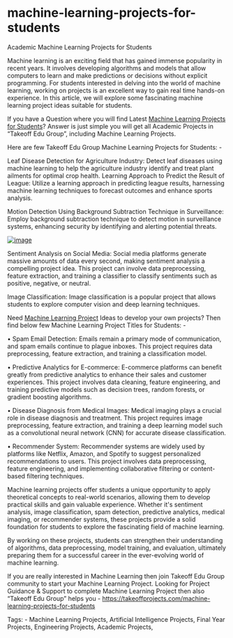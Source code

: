 # machine-learning-projects-for-students

Academic Machine Learning Projects for Students

Machine learning is an exciting field that has gained immense popularity in recent years. It involves developing algorithms and models that allow computers to learn and make predictions or decisions without explicit programming. For students interested in delving into the world of machine learning, working on projects is an excellent way to gain real time hands-on experience. In this article, we will explore some fascinating machine learning project ideas suitable for students.

If you have a Question where you will find Latest [Machine Learning Projects for Students](https://takeoffprojects.com/machine-learning-projects-for-students)? Answer is just simple you will get all Academic Projects in “Takeoff Edu Group”, including Machine Learning Projects.

Here are few Takeoff Edu Group Machine Learning Projects for Students: -

Leaf Disease Detection for Agriculture Industry: Detect leaf diseases using machine learning to help the agriculture industry identify and treat plant ailments for optimal crop health.
Learning Approach to Predict the Result of League: Utilize a learning approach in predicting league results, harnessing machine learning techniques to forecast outcomes and enhance sports analysis.

Motion Detection Using Background Subtraction Technique in Surveillance: Employ background subtraction technique to detect motion in surveillance systems, enhancing security by identifying and alerting potential threats.

[![image](https://github.com/takeoff-projects-final-year/machine-learning-projects-for-students/assets/122364815/7682c6a6-9c55-40ec-a54d-f85c96cebeb6)](https://takeoffprojects.com/machine-learning-projects-for-students)

Sentiment Analysis on Social Media:
Social media platforms generate massive amounts of data every second, making sentiment analysis a compelling project idea. This project can involve data preprocessing, feature extraction, and training a classifier to classify sentiments such as positive, negative, or neutral.

Image Classification:
Image classification is a popular project that allows students to explore computer vision and deep learning techniques. 

Need [Machine Learning Project](https://takeoffprojects.com/machine-learning-projects-for-students) Ideas to develop your own projects? Then find below few Machine Learning Project Titles for Students: -

•	Spam Email Detection: Emails remain a primary mode of communication, and spam emails continue to plague inboxes. This project requires data preprocessing, feature extraction, and training a classification model.

•	Predictive Analytics for E-commerce: E-commerce platforms can benefit greatly from predictive analytics to enhance their sales and customer experiences. This project involves data cleaning, feature engineering, and training predictive models such as decision trees, random forests, or gradient boosting algorithms.

•	Disease Diagnosis from Medical Images: Medical imaging plays a crucial role in disease diagnosis and treatment. This project requires image preprocessing, feature extraction, and training a deep learning model such as a convolutional neural network (CNN) for accurate disease classification. 

•	Recommender System: Recommender systems are widely used by platforms like Netflix, Amazon, and Spotify to suggest personalized recommendations to users. This project involves data preprocessing, feature engineering, and implementing collaborative filtering or content-based filtering techniques.

Machine learning projects offer students a unique opportunity to apply theoretical concepts to real-world scenarios, allowing them to develop practical skills and gain valuable experience. Whether it's sentiment analysis, image classification, spam detection, predictive analytics, medical imaging, or recommender systems, these projects provide a solid foundation for students to explore the fascinating field of machine learning. 

By working on these projects, students can strengthen their understanding of algorithms, data preprocessing, model training, and evaluation, ultimately preparing them for a successful career in the ever-evolving world of machine learning.  

If you are really interested in Machine Learning then join Takeoff Edu Group community to start your Machine Learning Project. Looking for Project Guidance & Support to complete Machine Learning Project then also “Takeoff Edu Group” helps you - https://takeoffprojects.com/machine-learning-projects-for-students

Tags: -
Machine Learning Projects, Artificial Intelligence Projects, Final Year Projects, Engineering Projects, Academic Projects, 


